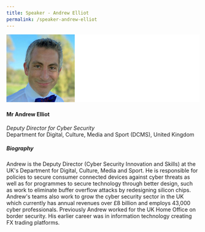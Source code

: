 ```yaml
---
title: Speaker - Andrew Elliot
permalink: /speaker-andrew-elliot
---
```


![Andrew Elliot](/images/speakers/Andrew-Elliot.jpg)

#### **Mr Andrew Elliot**

*Deputy Director for Cyber Security*  
Department for Digital, Culture, Media and Sport (DCMS), United Kingdom

##### **Biography**

Andrew is the Deputy Director (Cyber Security Innovation and Skills) at the UK's Department for Digital, Culture, Media and Sport. He is responsible for policies to secure consumer connected devices against cyber threats as well as for programmes to secure technology through better design, such as work to eliminate buffer overflow attacks by redesigning silicon chips. Andrew's teams also work to grow the cyber security sector in the UK which currently has annual revenues over £8 billion and employs 43,000 cyber professionals. Previously Andrew worked for the UK Home Office on border security. His earlier career was in information technology creating FX trading platforms.